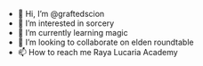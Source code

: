 - 👋 Hi, I’m @graftedscion
- 👀 I’m interested in sorcery
- 🌱 I’m currently learning magic
- 💞️ I’m looking to collaborate on elden roundtable
- 📫 How to reach me Raya Lucaria Academy

<!---
graftedscion/graftedscion is a ✨ special ✨ repository because its `README.md` (this file) appears on your GitHub profile.
You can click the Preview link to take a look at your changes.
--->
